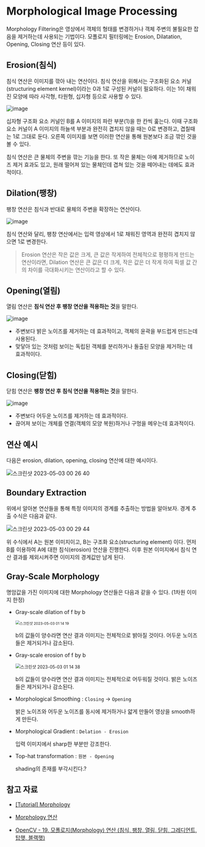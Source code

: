 # Morphological Image Processing

Morphology Filtering은 영상에서 객체의 형태를 변경하거나 객체 주변의 불필요한 잡음을 제거하는데 사용되는 기법이다. 모폴로지 필터링에는 Erosion, Dilatation, Opening, Closing 연산 등이 있다.

## Erosion(침식)

침식 연산은 이미지를 깎아 내는 연산이다. 침식 연산을 위해서는 구조화된 요소 커널(structuring element kernel)이라는 0과 1로 구성된 커널이 필요하다. 이는 1이 채워진 모양에 따라 사각형, 타원형, 십자형 등으로 사용할 수 있다.

![image](https://user-images.githubusercontent.com/67703882/235476041-f9b53ba7-c5f7-4847-9ec0-8b95f5bade2f.png)

십자형 구조화 요소 커널인 B를 A 이미지의 파란 부분(1)을 한 칸씩 훑는다. 이때 구조화 요소 커널이 A 이미지의 하늘색 부분과 완전히 겹치지 않을 때는 0로 변경하고, 겹칠때는 1로 그대로 둔다. 오른쪽 이미지를 보면 이러한 연산을 통해 원본보다 조금 깎인 것을 볼 수 있다.

침식 연산은 큰 물체의 주변을 깎는 기능을 한다. 또 작은 물체는 아예 제거하므로 노이즈 제거 효과도 있고, 원래 떨어져 있는 물체인데 겹쳐 있는 것을 떼어내는 데에도 효과적이다.

## Dilation(팽창)

팽창 연산은 침식과 반대로 물체의 주변을 확장하는 연산이다.

![image](https://user-images.githubusercontent.com/67703882/235477007-7c81d42e-2cf3-48ab-8f19-a41e88fe033b.png)

침식 연산와 달리, 팽창 연산에서는 입력 영상에서 1로 채워진 영역과 완전히 겹치지 않으면 1로 변경한다.

> Erosion 연산은 작은 값은 크게, 큰 값은 작게하여 전체적으로 평평하게 만드는 연산이라면, Dilation 연산은 큰 값은 더 크게, 작은 값은 더 작게 하여 픽셀 값 간의 차이를 극대화시키는 연산이라고 할 수 있다.

## Opening(열림)

열림 연산은 **침식 연산 후 팽창 연산을 적용하는 것**을 말한다.

![image](https://user-images.githubusercontent.com/67703882/235480065-403f5b8f-b885-4c21-8718-8fdf8cf8c751.png)

- 주변보다 밝은 노이즈를 제거하는 데 효과적이고, 객체의 윤곽을 부드럽게 만드는데 사용된다.
- 맞닿아 있는 것처럼 보이는 독립된 객체를 분리하거나 돌출된 모양을 제거하는 데 효과적이다.

## Closing(닫힘)

닫힘 연산은 **팽창 연산 후 침식 연산을 적용하는 것**을 말한다.

![image](https://user-images.githubusercontent.com/67703882/235480233-f423addc-7b36-4cd5-9cb4-428262e1d029.png)

- 주변보다 어두운 노이즈를 제거하는 데 효과적이다.
- 끊어져 보이는 개체를 연결(객체의 모양 복원)하거나 구멍을 메우는데 효과적이다.

## 연산 예시

다음은 erosion, dilation, opening, closing 연산에 대한 예시이다.

![스크린샷 2023-05-03 00 26 40](https://user-images.githubusercontent.com/67703882/235712378-8084b3f9-e65f-47e4-a49f-359cd89656b8.png)

## Boundary Extraction

위에서 알아본 연산들을 통해 특정 이미지의 경계를 추출하는 방법을 알아보자. 경계 추출 수식은 다음과 같다.

![스크린샷 2023-05-03 00 29 44](https://user-images.githubusercontent.com/67703882/235713176-3d5d6dc1-7bc0-46b9-b915-6f5cd2efc0d2.png)

위 수식에서 A는 원본 이미지이고, B는 구조화 요소(structuring element) 이다. 먼저 B를 이용하여 A에 대한 침식(erosion) 연산을 진행한다. 이후 원본 이미지에서 침식 연산 결과를 제외시켜주면 이미지의 경계값만 남게 된다.

## Gray-Scale Morphology

명암값을 가진 이미지에 대한 Morphology 연산들은 다음과 같을 수 있다. (1차원 이미지 한정)

- Gray-scale dilation of f by b

  <img src="https://user-images.githubusercontent.com/67703882/235724214-1619e456-229e-495d-b942-3e97e2606a4c.png" alt="스크린샷 2023-05-03 01 14 19" style="zoom:67%;" />

  b의 값들이 양수라면 연산 결과 이미지는 전체적으로 밝아질 것이다. 어두운 노이즈들은 제거되거나 감소된다.

- Gray-scale erosion of f by b

  <img src="https://user-images.githubusercontent.com/67703882/235724263-06fa7cec-c3f3-45b9-b6fc-e8e7d5af76f1.png" alt="스크린샷 2023-05-03 01 14 38" style="zoom:80%;" />

  b의 값들이 양수라면 연산 결과 이미지는 전체적으로 어두워질 것이다. 밝은 노이즈들은 제거되거나 감소된다.

- Morphological Smoothing : `Closing` -> `Opening`

  밝은 노이즈와 어두운 노이즈를 동시에 제거하거나 얇게 만들어 영상을 smooth하게 만든다.

- Morphological Gradient : `Delation - Erosion`

  입력 이미지에서 sharp한 부분만 강조한다.

- Top-hat transformation : `원본 - Opening`

  shading의 존재를 부각시킨다.?

## 참고 자료

- [[Tutorial] Morphology](https://medipixel.github.io/post/2020-06-30-morphology/)

- [Morphology 연산](https://swkdn.tistory.com/entry/7-Morphology-%EC%97%B0%EC%82%B0)

- [OpenCV - 19. 모폴로지(Morphology) 연산 (침식, 팽창, 열림, 닫힘, 그레디언트, 탑햇, 블랙햇)](<https://bkshin.tistory.com/entry/OpenCV-19-%EB%AA%A8%ED%8F%B4%EB%A1%9C%EC%A7%80Morphology-%EC%97%B0%EC%82%B0-%EC%B9%A8%EC%8B%9D-%ED%8C%BD%EC%B0%BD-%EC%97%B4%EB%A6%BC-%EB%8B%AB%ED%9E%98-%EA%B7%B8%EB%A0%88%EB%94%94%EC%96%B8%ED%8A%B8-%ED%83%91%ED%96%87-%EB%B8%94%EB%9E%99%ED%96%87#:~:text=%EC%B9%A8%EC%8B%9D%20%EC%97%B0%EC%82%B0%20%ED%9B%84%20%ED%8C%BD%EC%B0%BD%20%EC%97%B0%EC%82%B0,(closing)%20%EC%97%B0%EC%82%B0%EC%9D%B4%EB%9D%BC%EA%B3%A0%20%ED%95%A9%EB%8B%88%EB%8B%A4.>)
